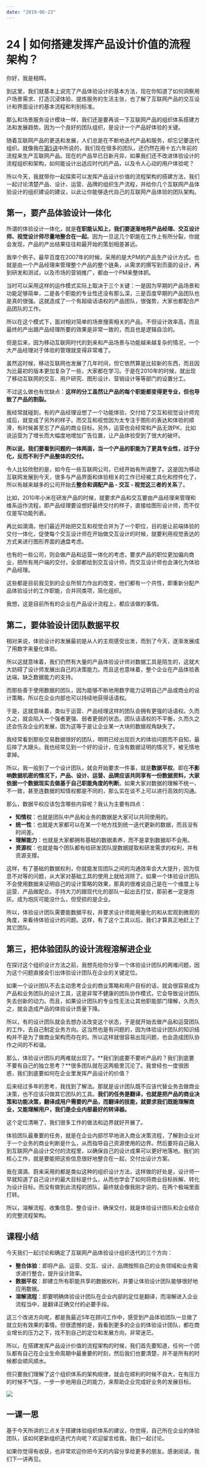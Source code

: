 ```yaml
---
date: "2019-06-23"
---  
```

      
# 24 | 如何搭建发挥产品设计价值的流程架构？
你好，我是相辉。

到这里，我们就基本上说完了产品体验设计的基本方法，现在你知道了如何洞察用户场景需求、打造沉浸体验、提炼服务的生活主张，也了解了互联网产品的交互设计和界面设计的基本流程和判别标准。

那么和场景服务设计模块一样，我们还是要再谈一下互联网产品的组织体系搭建方法和发展趋势。因为一个良好的团队组织，是设计一个产品好体验的关键。

随着互联网产品的更迭和发展，人们总是在不断地迭代产品和服务，却忘记要迭代组织。就像我在[第5讲](https://time.geekbang.org/column/article/284484)中所说的，我们现在很多的团队，还仍然在用十五六年前的流程来生产互联网产品。现在的产品早已日新月异，如果我们还不改进体验设计的流程组织和架构，如何能设计出适应时代的产品，以及令人心动的用户体验呢？

所以今天，我就带你一起探索可以发挥产品设计价值的流程架构的搭建方法，我们一起讨论清楚产品、设计、运营、品牌的组织生产流程，并给你几个互联网产品体验设计的组织建设的建议，以此让你能够迭代自己的互联网产品体验的团队架构。

## 第一，要产品体验设计一体化

所谓的体验设计一体化，就是**在职能认知上，我们要逐渐地将产品经理、交互设计师、视觉设计师尽量地整合在一起**。因为一旦这几个职能在工作上有所分裂，你就会发现，产品的产出结果往往和最开始的策划相差甚远。

<!-- [[[read_end]]] -->

我举个例子。最早百度在2007年的时候，采用的是大PM的产品生产设计方式。也就是由一个产品经理来管理整个产品的整个链条，从需求的撰写到页面的设计，再到研发和测试，以及市场的营销推广，都由一个PM来整体抓。

当时可以采用这样的运作模式实际上取决于三个关键：一是因为早期的产品场景和功能足够简单，二是各个职能的专业性还没有那么深，三是百度早期的产品团队也是真的很强。这就造成了一个有超级话语权的产品团队，很强势，大家也都配合产品团队的工作。

所以在这个模式下，面对相对简单的场景搜索相关的产品，不但设计效率高，而且最终的产出跟产品经理所要的效果是非常一致的，而且也是逻辑自洽的。

但是后来，因为移动互联网时代的到来和产品场景与功能越来越复杂的情况，一个大产品经理对于体验的管理就变得非常难了。

虽然这时候，移动互联网也发展了几年时间，但它依然算是比较新的东西，而且因为比最初的版本更加复杂了一些，大家都在学习。于是在2010年的时候，就出现了移动互联网的交互、用户研究、图形设计、营销设计等等部门的设置分工。

不过这么做也有优缺点：**这样的分工虽然让产品的每个职能都变得更专业，但也导致了产品的割裂。**

我经常就碰到，有的产品经理设想了一个功能体验，交付给了交互和视觉设计师完成后，就变成了另外的样子。而交互和视觉因为太专注于图形的表达和体验的顺滑，有时候甚至忘了产品的商业目标。另外，运营也会经常和产品无效PK，比如说运营为了增长而大幅度地增加广告位置，让产品体验受到了很大的破坏。

**所以说，我们要看到问题的一体两面，当一个产品的职能为了更具专业性，过于分化，反而不利于产品整体的交付。**

令人比较欣慰的是，如今在一些互联网公司，已经开始有所调整了。这是因为移动互联网发展到今天，很多与产品界面和体验相关的工作已经被工具化和控件化了，所以有越来越多的公司开始去**整合和调配产品 \- 交互 \- 视觉这三者的关系**了。

比如，2010年小米在研发产品的时候，就要求产品和交互要由产品经理来管理和维系运作流程，即产品经理要设想好最终交付的样子，直接给图形设计师，而不仅仅是写功能列表。

再比如滴滴，他们最近开始把交互和视觉合并为了一个职位，目的是让前端体验的交付一体化，促使每个交互设计师在开始做交互设计的时候，就要利用视觉表达的方式来进行图形界面的通盘考虑。

也有的一些公司，则会做产品和运营一体化的考虑，要求产品的职位更加偏向商业，把所有用户端的交付，全部都给到交互设计师，而交互设计师也会演化为体验产品经理。

这些都是目前我见到的企业所努力作出的改变，他们都有一个共性，即重新分配产品体验设计的工作职能，合并同类项，简化组织。

我想，这是目前所有的企业在产品设计流程上，都应该做的事情。

## 第二，要体验设计团队数据平权

相对来说，体验设计的发展最初是从人的主观感受出发，而到了今天，逐渐发展成了用数字来量化体验。

所以这就意味着，我们仍然有大量的产品体验设计师对数据工具是陌生的，这就大大妨碍了设计师发展出自己的决策能力。而且这也意味着，整个企业在产品体验表达端，缺乏数据能力的支持。

而那些善于使用数据的团队，因为能够不断地用数字能力证明自己产品或商业的设计策略，所以在企业内部也可以持续地获得话语权。

于是，这就意味着，类似于运营、产品经理这样的团队会拥有更强的话语权。久而久之，就会陷入一个强者更强、弱者更弱的状态。团队话语权的不平衡，久而久之还会伤及企业的发展，因为这等于是让企业某一大块的数据视角缺失了。

我经常看到那些交易数据很好的团队，明明已经出现巨大的体验问题而不自知，最后摔了大跟头。我也经常见到一个好的设计，在没有数据证明的情况下，被无情地拿掉。

所以，我一般到了一个设计团队，就会开始要求一件事，就是**数据平权**。即在**不影响数据机密的情况下，产品、设计、运营、品牌应该共同享有一份数据资料，大家依据一个数据现实去做基于自己职能角度的判断**。如果大家对数据的理解不统一、不一致，甚至连数据的知情权都是不同的，那么实在谈不上可以进行高效的沟通。

那么，数据平权应该包含哪些内容呢？我认为主要有四点：

* **知情权**：也就是团队中产品和业务的数据是大家可以共同使用的。
* **统一性**：也就是大家都可以在某一个地方找到统一迭代更新的数据，而且没有时间差。
* **理解能力**：也就是大家都拥有基础的数据素养，而不是拿到数据却不会用。
* **资源权**：也就是每个团队都有给研发团队提数据提取和研发需求的权利，并有资源支撑。

这样，有了基础的数据权利，你就能发现团队之间的沟通效率会大大提升，因为信息不对等的问题，从大家对基础工具的使用上就给消除了。如果一个体验设计团队不会使用数据来证明自己的设计策略的效果，那真的很难说自己是在一个维度上与运营、产品做配合。手持大刀的跟现代化的部队一起出去打仗，那前者一定是炮灰。成为炮灰可能没什么，但受损的是企业。

所以，体验设计团队需要能数据平权，并要求设计师能用量化的和从宏观到微观的角度，来看待体验设计的问题。这样，有了这个工具以后，我们才算真正地赶上了其它团队。

## 第三，把体验团队的设计流程溶解进企业

在探讨这个组织设计方法之前，我想先给你分享一个体验设计团队的两难问题，因为这个问题直接会引出体验设计团队在企业的关键定位。

如果一个设计团队不去主动思考企业的商业策略和用户目标的话，就会很容易成为产品和业务团队的设计工具，这是非常不健康的团队协作模式，它会导致设计团队失去创新的动力。而且，如果设计团队的专业性无法让其他职能部门理解，久而久之，就会造成产品的体验设计质量下降。

所以，有的设计团队就会去想办法改变这个状态，于是就开始去做产品和运营团队的工作，去自己制定业务方向。这当然也是有问题的，因为体验设计团队的知识结构并不是为了做商业架构而存在的。所以这样就很容易出现问题，也会造成团队协作之间的不和谐。

那么，体验设计团队的两难就出现了。**我们到底要不要听产品的？我们到底要不要有自己的独立思考？**很多团队就在这两极里沉沦了。我曾经也一度很困惑，我们到底要如何在企业里发挥产品设计的价值？

后来经过多年的思考，我找到了解法。那就是设计团队既不应该代替业务去做商业决策，也不应该只做其它团队的工具。**我们的任务是翻译，也就是把产品的商业决策和功能决策，翻译成用户需要的产品，而翻译的技能，就要求我们既能理解商业，又能理解用户，我们是企业内部最好的转译器。**

这个定位清晰了，我们很多工作的做法和边界就好开展了。

体验团队最重要的任务，就是在企业内部尽早地进入商业决策流程，了解到企业对于一个业务的商业判断是什么，从而指导自己资源使用的边界。然后要将自己融入到互联网产品设计交付的流程里，以确保自己的设计成果可以更好地落地。我们的核心工作，就是要能把这些信息很好地整合在一起，交付出设计方案。

我在滴滴、蔚来采用的都是类似这种的组织设计方法，这样做的好处是，设计师一早就知道了自己设计的最大目标是什么，从而也学会了如何将商业目标拆解、转化为设计目标。而没有做到此流程的团队，最终就会像我刚才说的，在两个极端里面打转。

所以，溶解流程、收集信息、整合设计、确保交付，就是体验设计团队和企业结合的完整流程架构。

## 课程小结

今天我们一起讨论和确定了互联网产品体验设计组织迭代的三个方向：

* **整合体验**：即将产品、运营、交互、设计、品牌按照自己的业务领域和业务需求进行整合，提升设计效率。
* **数据平权**：即建立所有职能共享的数据权利，并要让体验设计团队能够很好地应用数据。
* **溶解流程**：即要明确体验设计团队在企业内部的定位是翻译，而溶解进入企业流程当中，是翻译正确交付的必要手段。

这三个改进方向呢，都是我最近5年在顾问工作中，感受到产品体验团队一旦做了就立刻有效果的事情。但很遗憾的是，我看到更多的企业的体验设计团队，都在商业增长的压力之下，找不到自己的定位和发展方向，非常迷茫。

所以，在搭建发挥产品设计价值的流程架构的时候，我们首先要知道，任何一个团队都有自己在企业生命周期中最重要的时刻，然后我们也要清楚，并不是所有的时候都会顺风顺水。

但只要我们理解了这个组织体系的架构规律，就会在顺利的时候不自大，在有压力的时候不气馁，一步一步地用自己的能力，来帮助企业完成好业务的发展目标。

![](./httpsstatic001geekbangorgresourceimage9139911d4c0f33c891ddc681e0a3e6a25e39.jpg)

## 一课一思

基于今天所讲的三点关于搭建体验组织体系的建议，你觉得，自己所在企业的体验团队，该如何更新组织迭代方向呢？欢迎留言给我，我们一起讨论。

如果你觉得有收获，也非常欢迎你把今天的内容分享给更多的朋友。感谢阅读，我们下一讲再见。